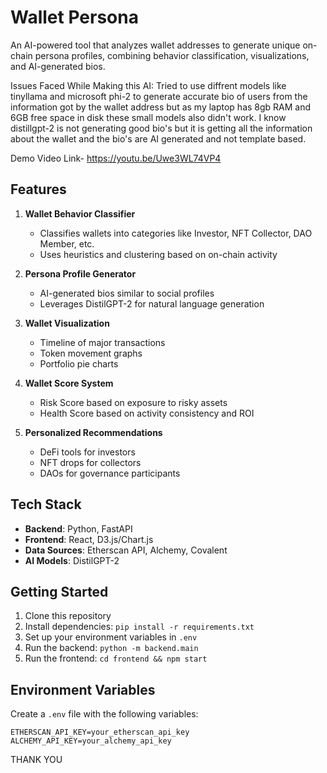 # Wallet Persona

An AI-powered tool that analyzes wallet addresses to generate unique on-chain persona profiles, combining behavior classification, visualizations, and AI-generated bios.

Issues Faced While Making this AI: 
Tried to use diffrent models like tinyllama and microsoft phi-2 to generate accurate bio of users from the information got by the wallet address but as my laptop has 8gb RAM and 6GB free space in disk these small models also didn't work.
I know distillgpt-2 is not generating good bio's but it is getting all the information about the wallet and the bio's are AI generated and not template based.

Demo Video Link- https://youtu.be/Uwe3WL74VP4

## Features

1. **Wallet Behavior Classifier**
   - Classifies wallets into categories like Investor, NFT Collector, DAO Member, etc.
   - Uses heuristics and clustering based on on-chain activity

2. **Persona Profile Generator**
   - AI-generated bios similar to social profiles
   - Leverages DistilGPT-2 for natural language generation

3. **Wallet Visualization**
   - Timeline of major transactions
   - Token movement graphs
   - Portfolio pie charts

4. **Wallet Score System**
   - Risk Score based on exposure to risky assets
   - Health Score based on activity consistency and ROI

5. **Personalized Recommendations**
   - DeFi tools for investors
   - NFT drops for collectors
   - DAOs for governance participants

## Tech Stack

- **Backend**: Python, FastAPI
- **Frontend**: React, D3.js/Chart.js
- **Data Sources**: Etherscan API, Alchemy, Covalent
- **AI Models**: DistilGPT-2

## Getting Started

1. Clone this repository
2. Install dependencies: `pip install -r requirements.txt`
3. Set up your environment variables in `.env`
4. Run the backend: `python -m backend.main`
5. Run the frontend: `cd frontend && npm start`

## Environment Variables

Create a `.env` file with the following variables:
```
ETHERSCAN_API_KEY=your_etherscan_api_key
ALCHEMY_API_KEY=your_alchemy_api_key
```

THANK YOU
